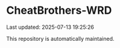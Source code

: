 # CheatBrothers-WRD

Last updated: 2025-07-13 19:25:26

This repository is automatically maintained.
